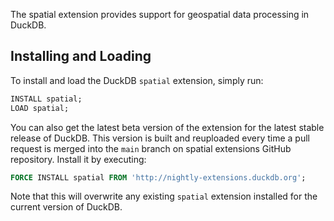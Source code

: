 
The spatial extension provides support for geospatial data processing in DuckDB.

## Installing and Loading

To install and load the DuckDB `spatial` extension, simply run:

```sql
INSTALL spatial;
LOAD spatial;
``` 

You can also get the latest beta version of the extension for the latest stable release of DuckDB. This version is built and reuploaded every time a pull request is merged into the `main` branch on spatial extensions GitHub repository. 
Install it by executing:

```sql
FORCE INSTALL spatial FROM 'http://nightly-extensions.duckdb.org';
```
Note that this will overwrite any existing `spatial` extension installed for the current version of DuckDB.